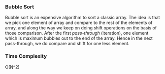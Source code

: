 ### Bubble Sort
Bubble sort is an expensive algorithm to sort a classic array. The idea is that we pick one element of array and compare to the rest of the elements of array, and along the way we keep on doing shift operations on the basis of those comparison. After the first *pass-through* (iteration), one element which is maximum bubbles out to the end of the array. Hence in the next pass-through, we do compare and shift for one less element.

### Time Complexity
O(N^2)